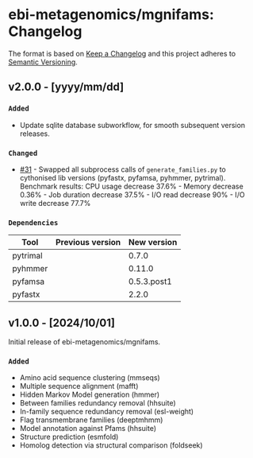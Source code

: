# ebi-metagenomics/mgnifams: Changelog

The format is based on [Keep a Changelog](https://keepachangelog.com/en/1.0.0/)
and this project adheres to [Semantic Versioning](https://semver.org/spec/v2.0.0.html).

## v2.0.0 - [yyyy/mm/dd]

### `Added`

- Update sqlite database subworkflow, for smooth subsequent version releases.

### `Changed`

- [#31](https://github.com/EBI-Metagenomics/mgnifams/pull/31) - Swapped all subprocess calls of `generate_families.py` to cythonised lib versions (pyfastx, pyfamsa, pyhmmer, pytrimal).
Benchmark results: CPU usage decrease 37.6% - Memory decrease 0.36% - Job duration decrease 37.5% - I/O read decrease 90% - I/O write decrease 77.7%

### `Dependencies`

| Tool     | Previous version | New version |
| -------- | ---------------- | ----------- |
| pytrimal |                  | 0.7.0       |
| pyhmmer  |                  | 0.11.0      |
| pyfamsa  |                  | 0.5.3.post1 |
| pyfastx  |                  | 2.2.0       |

## v1.0.0 - [2024/10/01]

Initial release of ebi-metagenomics/mgnifams.

### `Added`

- Amino acid sequence clustering (mmseqs)
- Multiple sequence alignment (mafft)
- Hidden Markov Model generation (hmmer)
- Between families redundancy removal (hhsuite)
- In-family sequence redundancy removal (esl-weight)
- Flag transmembrane families (deeptmhmm)
- Model annotation against Pfams (hhsuite)
- Structure prediction (esmfold)
- Homolog detection via structural comparison (foldseek)
